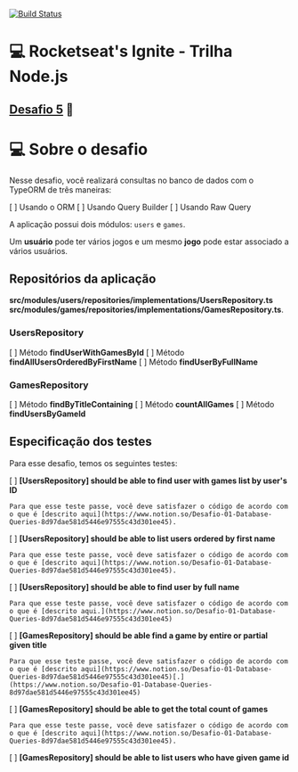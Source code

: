[![Build Status](https://travis-ci.com/magujun/ignite-nodejs-desafio4.svg?branch=main)](https://travis-ci.com/magujun/ignite-nodejs-desafio4)

# 💻 Rocketseat's Ignite - Trilha Node.js

## [Desafio 5](https://www.notion.so/Desafio-01-Database-Queries-8d97dae581d5446e97555c43d301ee45) 🚀

# 💻 Sobre o desafio

Nesse desafio, você realizará consultas no banco de dados com o TypeORM de três maneiras:

[ ] Usando o ORM
[ ] Usando Query Builder
[ ] Usando Raw Query

A aplicação possui dois módulos: `users` e `games`.

Um **usuário** pode ter vários jogos e um mesmo **jogo** pode estar associado a vários usuários.  

## Repositórios da aplicação

**src/modules/users/repositories/implementations/UsersRepository.ts**
**src/modules/games/repositories/implementations/GamesRepository.ts**. 

### UsersRepository

[ ] Método **findUserWithGamesById**
[ ] Método **findAllUsersOrderedByFirstName**
[ ] Método **findUserByFullName**

### GamesRepository

[ ] Método **findByTitleContaining**
[ ] Método **countAllGames**
[ ] Método **findUsersByGameId**

## Especificação dos testes

Para esse desafio, temos os seguintes testes:

[ ] **[UsersRepository] should be able to find user with games list by user's ID**

    Para que esse teste passe, você deve satisfazer o código de acordo com o que é [descrito aqui](https://www.notion.so/Desafio-01-Database-Queries-8d97dae581d5446e97555c43d301ee45).

[ ] **[UsersRepository] should be able to list users ordered by first name**

    Para que esse teste passe, você deve satisfazer o código de acordo com o que é [descrito aqui](https://www.notion.so/Desafio-01-Database-Queries-8d97dae581d5446e97555c43d301ee45).

[ ] **[UsersRepository] should be able to find user by full name**

    Para que esse teste passe, você deve satisfazer o código de acordo com o que é [descrito aqui.](https://www.notion.so/Desafio-01-Database-Queries-8d97dae581d5446e97555c43d301ee45)

[ ] **[GamesRepository] should be able find a game by entire or partial given title**

    Para que esse teste passe, você deve satisfazer o código de acordo com o que é [descrito aqui](https://www.notion.so/Desafio-01-Database-Queries-8d97dae581d5446e97555c43d301ee45)[.](https://www.notion.so/Desafio-01-Database-Queries-8d97dae581d5446e97555c43d301ee45)

[ ] **[GamesRepository] should be able to get the total count of games**

    Para que esse teste passe, você deve satisfazer o código de acordo com o que é [descrito aqui](https://www.notion.so/Desafio-01-Database-Queries-8d97dae581d5446e97555c43d301ee45).

[ ] **[GamesRepository] should be able to list users who have given game id**

